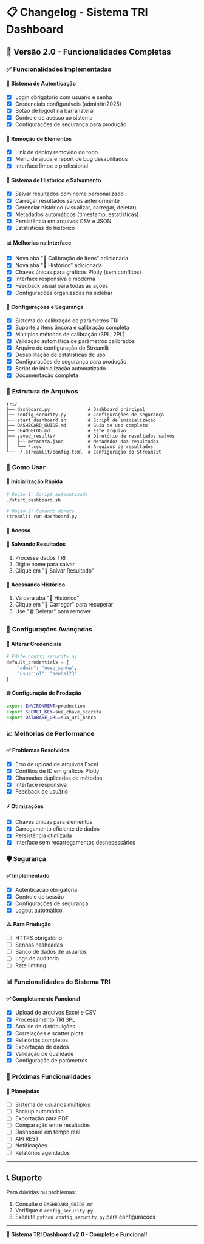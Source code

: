 # 📋 Changelog - Sistema TRI Dashboard

## 🎉 Versão 2.0 - Funcionalidades Completas

### ✅ **Funcionalidades Implementadas**

#### 🔐 **Sistema de Autenticação**
- [x] Login obrigatório com usuário e senha
- [x] Credenciais configuráveis (admin/tri2025)
- [x] Botão de logout na barra lateral
- [x] Controle de acesso ao sistema
- [x] Configurações de segurança para produção

#### 🚫 **Remoção de Elementos**
- [x] Link de deploy removido do topo
- [x] Menu de ajuda e report de bug desabilitados
- [x] Interface limpa e profissional

#### 💾 **Sistema de Histórico e Salvamento**
- [x] Salvar resultados com nome personalizado
- [x] Carregar resultados salvos anteriormente
- [x] Gerenciar histórico (visualizar, carregar, deletar)
- [x] Metadados automáticos (timestamp, estatísticas)
- [x] Persistência em arquivos CSV e JSON
- [x] Estatísticas do histórico

#### 📊 **Melhorias na Interface**
- [x] Nova aba "🔧 Calibração de Itens" adicionada
- [x] Nova aba "💾 Histórico" adicionada
- [x] Chaves únicas para gráficos Plotly (sem conflitos)
- [x] Interface responsiva e moderna
- [x] Feedback visual para todas as ações
- [x] Configurações organizadas na sidebar

#### 🔧 **Configurações e Segurança**
- [x] Sistema de calibração de parâmetros TRI
- [x] Suporte a itens âncora e calibração completa
- [x] Múltiplos métodos de calibração (3PL, 2PL)
- [x] Validação automática de parâmetros calibrados
- [x] Arquivo de configuração do Streamlit
- [x] Desabilitação de estatísticas de uso
- [x] Configurações de segurança para produção
- [x] Script de inicialização automatizado
- [x] Documentação completa

### 📁 **Estrutura de Arquivos**

```
tri/
├── dashboard.py              # Dashboard principal
├── config_security.py        # Configurações de segurança
├── start_dashboard.sh        # Script de inicialização
├── DASHBOARD_GUIDE.md        # Guia de uso completo
├── CHANGELOG.md              # Este arquivo
├── saved_results/            # Diretório de resultados salvos
│   ├── metadata.json         # Metadados dos resultados
│   └── *.csv                 # Arquivos de resultados
└── ~/.streamlit/config.toml  # Configuração do Streamlit
```

### 🎯 **Como Usar**

#### 🚀 **Inicialização Rápida**
```bash
# Opção 1: Script automatizado
./start_dashboard.sh

# Opção 2: Comando direto
streamlit run dashboard.py
```

#### 🔐 **Acesso**
<!-- - **URL:** http://localhost:8501
- **Usuário:** admin
- **Senha:** tri2025 -->

#### 💾 **Salvando Resultados**
1. Processe dados TRI
2. Digite nome para salvar
3. Clique em "💾 Salvar Resultado"

#### 📂 **Acessando Histórico**
1. Vá para aba "💾 Histórico"
2. Clique em "🔄 Carregar" para recuperar
3. Use "🗑️ Deletar" para remover

### 🔧 **Configurações Avançadas**

#### 🔐 **Alterar Credenciais**
```python
# Edite config_security.py
default_credentials = {
    "admin": "nova_senha",
    "usuario1": "senha123"
}
```

#### 🌐 **Configuração de Produção**
```bash
export ENVIRONMENT=production
export SECRET_KEY=sua_chave_secreta
export DATABASE_URL=sua_url_banco
```

### 📈 **Melhorias de Performance**

#### ✅ **Problemas Resolvidos**
- [x] Erro de upload de arquivos Excel
- [x] Conflitos de ID em gráficos Plotly
- [x] Chamadas duplicadas de métodos
- [x] Interface responsiva
- [x] Feedback de usuário

#### ⚡ **Otimizações**
- [x] Chaves únicas para elementos
- [x] Carregamento eficiente de dados
- [x] Persistência otimizada
- [x] Interface sem recarregamentos desnecessários

### 🛡️ **Segurança**

#### ✅ **Implementado**
- [x] Autenticação obrigatória
- [x] Controle de sessão
- [x] Configurações de segurança
- [x] Logout automático

#### ⚠️ **Para Produção**
- [ ] HTTPS obrigatório
- [ ] Senhas hasheadas
- [ ] Banco de dados de usuários
- [ ] Logs de auditoria
- [ ] Rate limiting

### 📊 **Funcionalidades do Sistema TRI**

#### ✅ **Completamente Funcional**
- [x] Upload de arquivos Excel e CSV
- [x] Processamento TRI 3PL
- [x] Análise de distribuições
- [x] Correlações e scatter plots
- [x] Relatórios completos
- [x] Exportação de dados
- [x] Validação de qualidade
- [x] Configuração de parâmetros

### 🎯 **Próximas Funcionalidades**

#### 🔮 **Planejadas**
- [ ] Sistema de usuários múltiplos
- [ ] Backup automático
- [ ] Exportação para PDF
- [ ] Comparação entre resultados
- [ ] Dashboard em tempo real
- [ ] API REST
- [ ] Notificações
- [ ] Relatórios agendados

---

## 📞 **Suporte**

Para dúvidas ou problemas:
1. Consulte o `DASHBOARD_GUIDE.md`
2. Verifique o `config_security.py`
3. Execute `python config_security.py` para configurações

---

**🎉 Sistema TRI Dashboard v2.0 - Completo e Funcional!**
